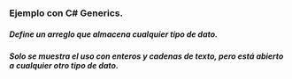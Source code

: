 ### Ejemplo con C# Generics.

##### Define un arreglo que almacena cualquier tipo de dato.
##### Solo se muestra el uso con enteros y cadenas de texto, pero está abierto a cualquier otro tipo de dato.

